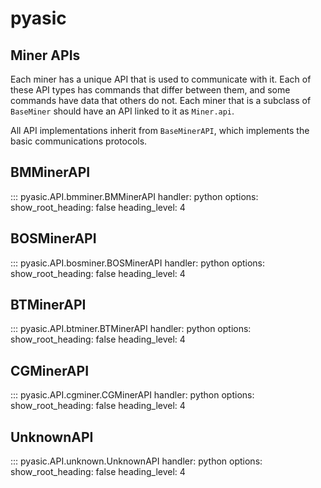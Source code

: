 # pyasic
## Miner APIs
Each miner has a unique API that is used to communicate with it.
Each of these API types has commands that differ between them, and some commands have data that others do not.
Each miner that is a subclass of `BaseMiner` should have an API linked to it as `Miner.api`.

All API implementations inherit from `BaseMinerAPI`, which implements the basic communications protocols.

## BMMinerAPI
::: pyasic.API.bmminer.BMMinerAPI
    handler: python
    options:
        show_root_heading: false
        heading_level: 4

## BOSMinerAPI
::: pyasic.API.bosminer.BOSMinerAPI
    handler: python
    options:
        show_root_heading: false
        heading_level: 4

## BTMinerAPI
::: pyasic.API.btminer.BTMinerAPI
    handler: python
    options:
        show_root_heading: false
        heading_level: 4

## CGMinerAPI
::: pyasic.API.cgminer.CGMinerAPI
    handler: python
    options:
        show_root_heading: false
        heading_level: 4

## UnknownAPI
::: pyasic.API.unknown.UnknownAPI
    handler: python
    options:
        show_root_heading: false
        heading_level: 4
